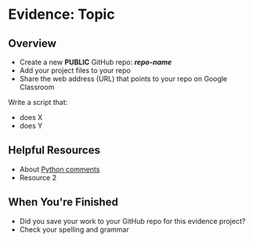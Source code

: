 ﻿# Evidence: Topic

## Overview

- Create a new **PUBLIC** GitHub repo: ***repo-name***
- Add your project files to your repo
- Share the web address (URL) that points to your repo on Google Classroom


Write a script that:

 - does X
 - does Y

## Helpful Resources

 - About [Python comments](https://www.w3schools.com/python/python_comments.asp)
 - Resource 2
 
## When You're Finished
 - Did you save your work to your GitHub repo for this evidence project?
 - Check your spelling and grammar






